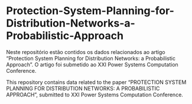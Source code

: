 # Protection-System-Planning-for-Distribution-Networks-a-Probabilistic-Approach

Neste repositório estão contidos os dados relacionados ao artigo “Protection System Planning for Distribution Networks: a Probabilistic Approach”. O artigo foi submetido ao XXI Power Systems Computation Conference.

This repository contains data related to the paper “PROTECTION SYSTEM PLANNING FOR DISTRIBUTION NETWORKS: A PROBABILISTIC APPROACH”, submitted to XXI Power Systems Computation Conference.
